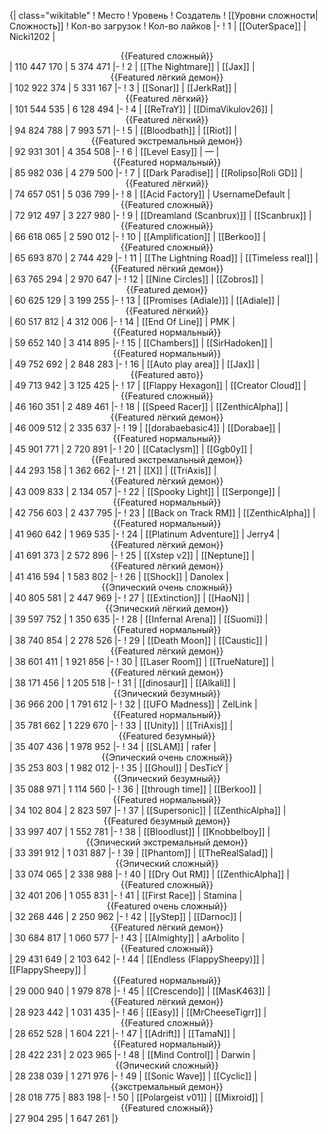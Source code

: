 {| class="wikitable"
! Место
! Уровень
! Создатель
! [[Уровни сложности|Сложность]]
! Кол-во загрузок
! Кол-во лайков
|-
! 1
| [[OuterSpace]]
| Nicki1202
| <center>{{Featured сложный}}</center>
| 110 447 170
| 5 374 471
|-
! 2
| [[The Nightmare]]
| [[Jax]]
| <center>{{Featured лёгкий демон}}</center>
| 102 922 374
| 5 331 167
|-
! 3
| [[Sonar]]
| [[JerkRat]]
| <center>{{Featured лёгкий}}</center>
| 101 544 535
| 6 128 494
|-
! 4
| [[ReTraY]]
| [[DimaVikulov26]]
| <center>{{Featured лёгкий}}</center>
| 94 824 788
| 7 993 571
|-
! 5
| [[Bloodbath]]
| [[Riot]]
| <center>{{Featured экстремальный демон}}</center>
| 92 931 301
| 4 354 508
|-
! 6
| [[Level Easy]]
| —
| <center>{{Featured нормальный}}</center>
| 85 982 036
| 4 279 500
|-
! 7
| [[Dark Paradise]]
| [[Rolipso|Roli GD]]
| <center>{{Featured лёгкий}}</center>
| 74 657 051
| 5 036 799
|-
! 8
| [[Acid Factory]]
| UsernameDefault
| <center>{{Featured сложный}}</center>
| 72 912 497
| 3 227 980
|-
! 9
| [[Dreamland (Scanbrux)]]
| [[Scanbrux]]
| <center>{{Featured сложный}}</center>
| 66 618 065
| 2 590 012
|-
! 10
| [[Amplification]]
| [[Berkoo]]
| <center>{{Featured сложный}}</center>
| 65 693 870
| 2 744 429
|-
! 11
| [[The Lightning Road]]
| [[Timeless real]]
| <center>{{Featured лёгкий демон}}</center>
| 63 765 294
| 2 970 647
|-
! 12
| [[Nine Circles]]
| [[Zobros]]
| <center>{{Featured демон}}</center>
| 60 625 129
| 3 199 255
|-
! 13
| [[Promises (Adiale)]]
| [[Adiale]]
| <center>{{Featured лёгкий}}</center>
| 60 517 812
| 4 312 006
|-
! 14
| [[End Of Line]]
| PMK
| <center>{{Featured нормальный}}</center>
| 59 652 140
| 3 414 895
|-
! 15
| [[Chambers]]
| [[SirHadoken]]
| <center>{{Featured нормальный}}</center>
| 49 752 692
| 2 848 283
|-
! 16
| [[Auto play area]]
| [[Jax]]
| <center>{{Featured авто}}</center>
| 49 713 942
| 3 125 425
|-
! 17
| [[Flappy Hexagon]]
| [[Creator Cloud]]
| <center>{{Featured сложный}}</center>
| 46 160 351
| 2 489 461
|-
! 18
| [[Speed Racer]]
| [[ZenthicAlpha]]
| <center>{{Featured лёгкий демон}}</center>
| 46 009 512
| 2 335 637
|-
! 19
| [[dorabaebasic4]]
| [[Dorabae]]
| <center>{{Featured нормальный}}</center>
| 45 901 771
| 2 720 891
|-
! 20
| [[Cataclysm]]
| [[Ggb0y]]
| <center>{{Featured экстремальный демон}}</center>
| 44 293 158
| 1 362 662
|-
! 21
| [[X]]
| [[TriAxis]]
| <center>{{Featured лёгкий демон}}</center>
| 43 009 833
| 2 134 057
|-
! 22
| [[Spooky Light]]
| [[Serponge]]
| <center>{{Featured нормальный}}</center>
| 42 756 603
| 2 437 795
|-
! 23
| [[Back on Track RM]]
| [[ZenthicAlpha]]
| <center>{{Featured нормальный}}</center>
| 41 960 642
| 1 969 535
|-
! 24
| [[Platinum Adventure]]
| Jerry4
| <center>{{Featured лёгкий демон}}</center>
| 41 691 373
| 2 572 896
|-
! 25
| [[Xstep v2]]
| [[Neptune]]
| <center>{{Featured лёгкий демон}}</center>
| 41 416 594
| 1 583 802
|-
! 26
| [[Shock]]
| Danolex
| <center>{{Эпический очень сложный}}</center>
| 40 805 581
| 2 447 969
|-
! 27
| [[Extinction]]
| [[HaoN]]
| <center>{{Эпический лёгкий демон}}</center>
| 39 597 752
| 1 350 635
|-
! 28
| [[Infernal Arena]]
| [[Suomi]]
| <center>{{Featured нормальный}}</center>
| 38 740 854
| 2 278 526
|-
! 29
| [[Death Moon]]
| [[Caustic]]
| <center>{{Featured лёгкий демон}}</center>
| 38 601 411
| 1 921 856
|-
! 30
| [[Laser Room]]
| [[TrueNature]]
| <center>{{Featured лёгкий демон}}</center>
| 38 171 456
| 1 205 518
|-
! 31
| [[dinosaur]]
| [[Alkali]]
| <center>{{Эпический безумный}}</center>
| 36 966 200
| 1 791 612
|-
! 32
| [[UFO Madness]]
| ZelLink
| <center>{{Featured нормальный}}</center>
| 35 781 662
| 1 229 670
|-
! 33
| [[Unity]]
| [[TriAxis]]
| <center>{{Featured безумный}}</center>
| 35 407 436
| 1 978 952
|-
! 34
| [[SLAM]]
| rafer
| <center>{{Эпический очень сложный}}</center>
| 35 253 803
| 1 982 012
|-
! 35
| [[Ghoul]]
| DesTicY
| <center>{{Эпический безумный}}</center>
| 35 088 971
| 1 114 560
|-
! 36
| [[through time]]
| [[Berkoo]]
| <center>{{Featured нормальный}}</center>
| 34 102 804
| 2 823 597
|-
! 37
| [[Supersonic]]
| [[ZenthicAlpha]]
| <center>{{Featured безумный демон}}</center>
| 33 997 407
| 1 552 781
|-
! 38
| [[Bloodlust]]
| [[Knobbelboy]]
| <center>{{Эпический экстремальный демон}}</center>
| 33 391 912
| 1 031 887
|-
! 39
| [[Phantom]]
| [[TheRealSalad]]
| <center>{{Эпический сложный}}</center>
| 33 074 065
| 2 338 988
|-
! 40
| [[Dry Out RM]]
| [[ZenthicAlpha]]
| <center>{{Featured сложный}}</center>
| 32 401 206
| 1 055 831
|-
! 41
| [[First Race]]
| Stamina
| <center>{{Featured очень сложный}}</center>
| 32 268 446
| 2 250 962
|-
! 42
| [[yStep]]
| [[Darnoc]]
| <center>{{Featured лёгкий демон}}</center>
| 30 684 817
| 1 060 577
|-
! 43
| [[Almighty]]
| aArbolito
| <center>{{Featured сложный}}</center>
| 29 431 649
| 2 103 642
|-
! 44
| [[Endless (FlappySheepy)]]
| [[FlappySheepy]]
| <center>{{Featured нормальный}}</center>
| 29 000 940
| 1 979 878
|-
! 45
| [[Crescendo]]
| [[MasK463]]
| <center>{{Featured лёгкий демон}}</center>
| 28 923 442
| 1 031 435
|-
! 46
| [[Easy]]
| [[MrCheeseTigrr]]
| <center>{{Featured сложный}}</center>
| 28 652 528
| 1 604 221
|-
! 47
| [[Adrift]]
| [[TamaN]]
| <center>{{Featured нормальный}}</center>
| 28 422 231
| 2 023 965
|-
! 48
| [[Mind Control]]
| Darwin
| <center>{{Эпический сложный}}</center>
| 28 238 039
| 1 271 976
|-
! 49
| [[Sonic Wave]]
| [[Cyclic]]
| <center>{{экстремальный демон}}</center>
| 28 018 775
| 883 198
|-
! 50
| [[Polargeist v01]]
| [[Mixroid]]
| <center>{{Featured сложный}}</center>
| 27 904 295
| 1 647 261
|}